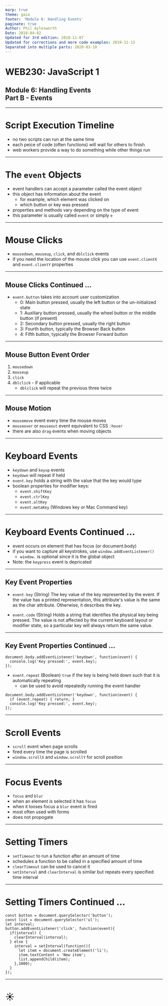 ```yaml
---
marp: true
theme: gaia
footer: 'Module 6: Handling Events'
paginate: true
Author: Phil Aylesworth
Date: 2018-04-02
Updated for 3rd edition: 2018-11-07
Updated for corrections and more code examples: 2019-11-13
Separated into multiple parts: 2020-03-10
---
```


<!--
_class: invert lead
_paginate: false
_footer: ""
-->

# WEB230: JavaScript 1

## Module 6: Handling Events<br>Part B - Events

---

# Script Execution Timeline

- no two scripts can run at the same time
- each peice of code (often functions) will wait for others to finish
- web workers provide a way to do something while other things run

---

# The `event` Objects

- event handlers can accept a parameter called the event object
- this object has information about the event
  - for example, which element was clicked on
  - which button or key was pressed
- properties and methods vary depending on the type of event
- this parameter is usually called `event` or simply `e`

---

# Mouse Clicks

- `mousedown`, `mouseup`, `click`, and `dblclick` events
- if you need the location of the mouse click you can use `event.clientX` and `event.clientY` properties

---

## Mouse Clicks Continued …

- `event.button` takes into account user customization
  - 0: Main button pressed, usually the left button or the un-initialized state
  - 1: Auxiliary button pressed, usually the wheel button or the middle button (if present)
  - 2: Secondary button pressed, usually the right button
  - 3: Fourth button, typically the Browser Back button
  - 4: Fifth button, typically the Browser Forward button

---

## Mouse Button Event Order

1. `mousedown`
2. `mouseup`
3. `click`
4. `dblclick` - if applicable
   - `dblclick` will repeat the previous three twice

---

## Mouse Motion

- `mousemove` event every time the mouse moves
- `mouseover` or `mouseout` event equivalent to CSS `:hover`
- there are also `drag` events when moving objects

---

# Keyboard Events

- `keydown` and `keyup` events
- `keydown` will repeat if held
- `event.key` holds a string with the value that the key would type
- boolean properties for modifier keys:
  - `event.shiftKey`
  - `event.ctrlKey`
  - `event.altKey`
  - `event.metaKey` (Windows key or Mac Command key)

---

# Keyboard Events Continued …

- event occurs on element that has focus (or document.body)
- if you want to capture all keystrokes, use `window.addEventListener()`
  - `window.` is optional since it is the global object
- Note: the `keypress` event is depricated

---

## Key Event Properties

- `event.key` (String) The key value of the key represented by the event. If the value has a printed representation, this attribute's value is the same as the char attribute. Otherwise, it describes the key.

- `event.code` (String) Holds a string that identifies the physical key being pressed. The value is not affected by the current keyboard layout or modifier state, so a particular key will always return the same value.

---

## Key Event Properties Continued …

```text
document.body.addEventListener('keydown', function(event) {
  console.log('Key pressed:', event.key);
});
```

- `event.repeat` (Boolean) `true` if the key is being held down such that it is automatically repeating
  - can be used to avoid repeatedly running the event handler

```text
document.body.addEventListener('keydown', function(event) {
  if (event.repeat) { return; }
  console.log('Key pressed:', event.key);
});
```

---

# Scroll Events

- `scroll` event when page scrolls
- fired every time the page is scrolled
- `window.scrollX` and `window.scrollY` for scroll position

---

# Focus Events

- `focus` and `blur`
- when an element is selected it has `focus`
- when it looses focus a `blur` event is fired
- most often used with forms
- does not propogate

---

# Setting Timers

- `setTimeout` to run a function after an amount of time
- schedules a function to be called in a specified amount of time
- `clearTimeout` can be used to cancel it
- `setInterval` and `clearInterval` is similar but repeats every specified time interval

---

# Setting Timers Continued …

```text
const button = document.querySelector('button');
const list = document.querySelector('ul');
let interval;
button.addEventListener('click', function(event){
  if(interval) {
    clearInterval(interval);
  } else {
    interval = setInterval(function(){
      let item = document.createElement('li');
      item.textContent = 'New item';
      list.appendChild(item);
    },1000);
  }
});
```

---

<!--
_class: lead
_footer: ""
_paginate: false
-->

# ☀
